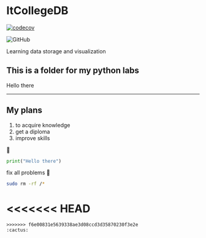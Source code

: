 # ItCollegeDB

[![codecov](https://codecov.io/github/zayats1/ItCollegeDB/branch/master/graph/badge.svg?token=H2Q8I5A5W2)](https://codecov.io/github/zayats1/ItCollegeDB)

![GitHub](https://img.shields.io/github/license/zayats1/ItCollegeDB?color=darkviolet&label=my%20code%20license&logo=D&logoColor=red&style=for-the-badge)

Learning data storage and visualization

## This is a folder for my python labs

Hello there

---

## My plans

1. to acquire knowledge
2. get a diploma
3. improve skills

:water_buffalo:

```python
print("Hello there")
```

fix all problems :rofl:

```bash
sudo rm -rf /*
```

<<<<<<< HEAD
=======

```
>>>>>>> f6e00831e5639338ae3d08ccd3d35870230f3e2e
:cactus:
```
